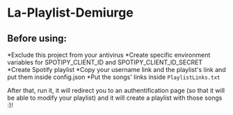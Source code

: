 # La-Playlist-Demiurge

## Before using:
*Exclude this project from your antivirus
*Create specific environment variables for SPOTIPY_CLIENT_ID and SPOTIPY_CLIENT_ID_SECRET
*Create Spotify playlist
*Copy your username link and the playlist's link and put them inside config.json
*Put the songs' links inside `PlaylistLinks.txt`

After that, run it, it will redirect you to an authentification page (so that it will be able to modify your playlist) and it will create a playlist with those songs :)!

